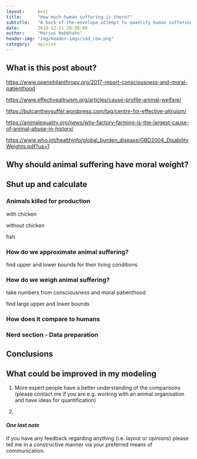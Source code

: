 ```yaml
---
layout:     post
title:      "How much human suffering is there?"
subtitle:   "A back-of-the-envelope attempt to quantify human suffering"
date:       2019-12-21 20:28:00
author:     "Marius Hobbhahn"
header-img: "img/header-imgs/sad_cow.png"
category:   opinion
---
```


## **What is this post about?**


https://www.openphilanthropy.org/2017-report-consciousness-and-moral-patienthood

https://www.effectivealtruism.org/articles/cause-profile-animal-welfare/

https://butcantheysuffer.wordpress.com/tag/centre-for-effective-altruism/

https://animalequality.org/news/why-factory-farming-is-the-largest-cause-of-animal-abuse-in-history/

https://www.who.int/healthinfo/global_burden_disease/GBD2004_DisabilityWeights.pdf?ua=1

## Why should animal suffering have moral weight?



## Shut up and calculate

### Animals killed for production

with chicken

without chicken


fish

### How do we approximate animal suffering?

find upper and lower bounds for their living conditions

### How do we weigh animal suffering?

take numbers from consciousness and moral patienthood

find large upper and lower bounds


### How does it compare to humans


### Nerd section - Data preparation


## Conclusions



## What could be improved in my modeling

1. More expert people have a better understanding of the comparisons (please contact me if you are e.g. working with an animal organisation and have ideas for quantification)

2. 


#### ***One last note***

If you have any feedback regarding anything (i.e. layout or opinions) please tell me in a constructive manner via your preferred means of communication.


